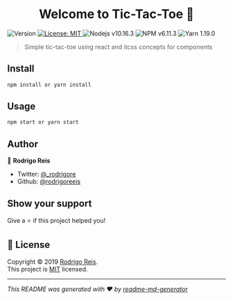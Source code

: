 <h1 align="center">Welcome to Tic-Tac-Toe 👋</h1>
<p>
  <img alt="Version" src="https://img.shields.io/badge/version-0.1.0-blue.svg?cacheSeconds=2592000" />
  <a href="MIT" target="_blank">
    <img alt="License: MIT" src="https://img.shields.io/badge/License-MIT-yellow.svg" />
  </a>
    <img alt="Nodejs v10.16.3" src="https://img.shields.io/badge/node-10.16.3-green" />
    <img alt="NPM v6.11.3" src="https://img.shields.io/badge/npm-6.11.3-brightgreen" />
    <img alt="Yarn 1.19.0" src="https://img.shields.io/badge/yarn-1.19.0-blue" />
</p>

> Simple tic-tac-toe using react and itcss concepts for components

## Install

```sh
npm install or yarn install
```

## Usage

```sh
npm start or yarn start
```

## Author

👤 **Rodrigo Reis**

* Twitter: [@_rodrigore](https://twitter.com/_rodrigore)
* Github: [@rodrigoreeis](https://github.com/rodrigoreeis)

## Show your support

Give a ⭐️ if this project helped you!

## 📝 License

Copyright © 2019 [Rodrigo Reis](https://github.com/rodrigoreeis).<br />
This project is [MIT](MIT) licensed.

***
_This README was generated with ❤️ by [readme-md-generator](https://github.com/kefranabg/readme-md-generator)_